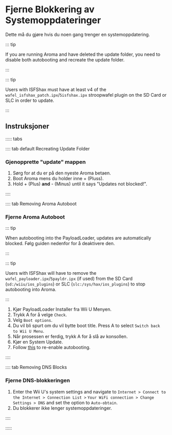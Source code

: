 # Fjerne Blokkering av Systemoppdateringer

Dette må du gjøre hvis du noen gang trenger en systemoppdatering.

::: tip

If you are running Aroma and have deleted the update folder, you need to disable both autobooting and recreate the update folder.

:::

::: tip

Users with ISFShax must have at least v4 of the `wafel_isfshax_patch.ipx`/`5isfshax.ipx` stroopwafel plugin on the SD Card or SLC in order to update.

:::

## Instruksjoner

::::: tabs

:::: tab default Recreating Update Folder

### Gjenopprette "update" mappen

1. Sørg for at du er på den nyeste Aroma betaen.
2. Boot Aroma mens du holder inne + (Pluss).
3. Hold + (Plus) **and** - (Minus) until it says "Updates not blocked!".

::::

:::: tab Removing Aroma Autoboot

### Fjerne Aroma Autoboot

::: tip

When autobooting into the PayloadLoader, updates are automatically blocked. Følg guiden nedenfor for å deaktivere den.

:::

::: tip

Users with ISFShax will have to remove the `wafel_payloader.ipx`/`5payldr.ipx` (if used) from the SD Card (`sd:/wiiu/ios_plugins`) or SLC (`slc:/sys/hax/ios_plugins`) to stop autobooting into Aroma.

:::

1. Kjør PayloadLoader Installer fra Wii U Menyen.
2. Trykk A for å velge `Check`.
3. Velg `Boot options`.
4. Du vil bli spurt om du vil bytte boot title. Press A to select `Switch back to Wii U Menu`.
5. Når prosessen er ferdig, trykk A for å slå av konsollen.
6. Kjør en System Update.
7. Follow [this](aroma/autobooting) to re-enable autobooting.

::::

:::: tab Removing DNS Blocks

### Fjerne DNS-blokkeringen

1. Enter the Wii U's system settings and navigate to `Internet > Connect to the Internet > Connection List >`
   `Your WiFi connection > Change Settings > DNS` and set the option to `Auto-obtain`.
2. Du blokkerer ikke lenger systemoppdateringer.

::::

:::::
